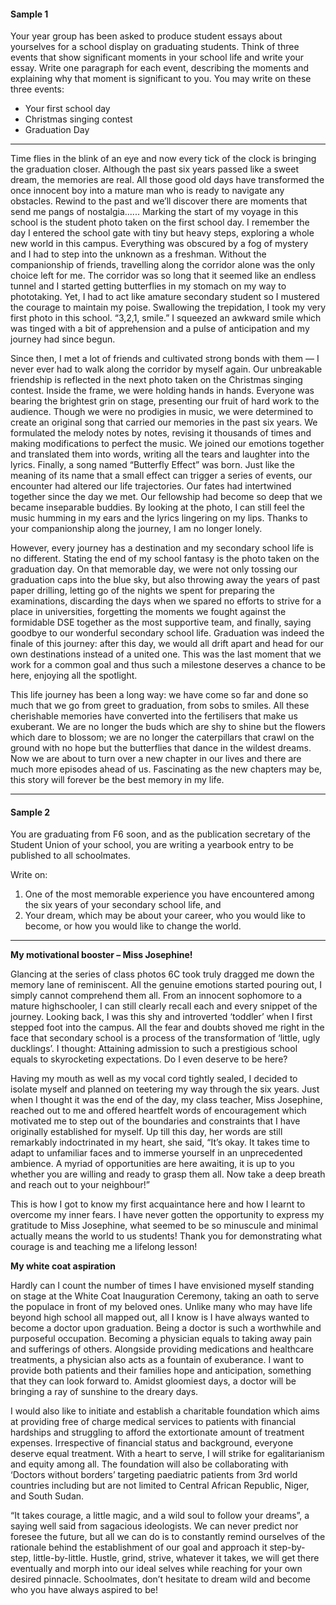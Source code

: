 #### Sample 1

Your year group has been asked to produce student essays about yourselves for a school display on graduating students. Think of three events that show significant moments in your school life and write your essay. Write one paragraph for each event, describing the moments and explaining why that moment is significant to you. You may write on these three events:
- Your first school day
- Christmas singing contest
- Graduation Day

---
Time flies in the blink of an eye and now every tick of the clock is bringing the graduation closer. Although the past six years passed like a sweet dream, the memories are real. All those good old days have transformed the once innocent boy into a mature man who is ready to navigate any obstacles. Rewind to the past and we’ll discover there are moments that send me pangs of nostalgia...... Marking the start of my voyage in this school is the student photo taken on the first school day. I remember the day I entered the school gate with tiny but heavy steps, exploring a whole new world in this campus. Everything was obscured by a fog of mystery and I had to step into the unknown as a freshman. Without the companionship of friends, travelling along the corridor alone was the only choice left for me. The corridor was so long that it seemed like an endless tunnel and I started getting butterflies in my stomach on my way to phototaking. Yet, I had to act like amature secondary student so I mustered the courage to maintain my poise. Swallowing the trepidation, I took my very first photo in this school. “3,2,1, smile.” I squeezed an awkward smile which was tinged with a bit of apprehension and a pulse of anticipation and my journey had since begun.

Since then, I met a lot of friends and cultivated strong bonds with them — I never ever had to walk along the corridor by myself again. Our unbreakable friendship is reflected in the next photo taken on the Christmas singing contest. Inside the frame, we were holding hands in hands. Everyone was bearing the brightest grin on stage, presenting our fruit of hard work to the audience. Though we were no prodigies in music, we were determined to create an original song that carried our memories in the past six years. We formulated the melody notes by notes, revising it thousands of times and making modifications to perfect the music. We joined our emotions together and translated them into words, writing all the tears and laughter into the lyrics. Finally, a song named “Butterfly Effect” was born. Just like the meaning of its name that a small effect can trigger a series of events, our encounter had altered our life trajectories. Our fates had intertwined together since the day we met. Our fellowship had become so deep that we became inseparable buddies. By looking at the photo, I can still feel the music humming in my ears and the lyrics lingering on my lips. Thanks to your companionship along the journey, I am no longer lonely.

However, every journey has a destination and my secondary school life is no different. Stating the end of my school fantasy is the photo taken on the graduation day. On that memorable day, we were not only tossing our graduation caps into the blue sky, but also throwing away the years of past paper drilling, letting go of the nights we spent for preparing the examinations, discarding the days when we spared no efforts to strive for a place in universities, forgetting the moments we fought against the formidable DSE together as the most supportive team, and finally, saying goodbye to our wonderful secondary school life. Graduation was indeed the finale of this journey: after this day, we would all drift apart and head for our own destinations instead of a united one. This was the last moment that we work for a common goal and thus such a milestone deserves a chance to be here, enjoying all the spotlight.

This life journey has been a long way: we have come so far and done so much that we go from greet to graduation, from sobs to smiles. All these cherishable memories have converted into the fertilisers that make us exuberant. We are no longer the buds which are shy to shine but the flowers which dare to blossom; we are no longer the caterpillars that crawl on the ground with no hope but the butterflies that dance in the wildest dreams. Now we are about to turn over a new chapter in our lives and there are much more episodes ahead of us. Fascinating as the new chapters may be, this story will forever be the best memory in my life.

---
#### Sample 2

You are graduating from F6 soon, and as the publication secretary of the Student Union of your school, you are writing a yearbook entry to be published to all schoolmates.

Write on:
1. One of the most memorable experience you have encountered among the six years of your secondary school life, and
2. Your dream, which may be about your career, who you would like to become, or how you would like to change the world.

---
**My motivational booster – Miss Josephine!**

Glancing at the series of class photos 6C took truly dragged me down the memory lane of reminiscent. All the genuine emotions started pouring out, I simply cannot comprehend them all. From an innocent sophomore to a mature highschooler, I can still clearly recall each and every snippet of the journey. Looking back, I was this
shy and introverted ‘toddler’ when I first stepped foot into the campus. All the fear and doubts shoved me right in the face that secondary school is a process of the transformation of ‘little, ugly ducklings’. I thought: Attaining admission to such a prestigious school equals to skyrocketing expectations. Do I even deserve to be here?

Having my mouth as well as my vocal cord tightly sealed, I decided to isolate myself and planned on teetering my way through the six years. Just when I thought it was the end of the day, my class teacher, Miss Josephine, reached out to me and offered heartfelt words of encouragement which motivated me to step out of the boundaries and constraints that I have originally established for myself. Up till this day, her words are still remarkably indoctrinated in my heart, she said, “It’s okay. It takes time to adapt to unfamiliar faces and to immerse yourself in an unprecedented ambience. A myriad of opportunities are here awaiting, it is up to you whether you are willing and ready to grasp them all. Now take a deep breath and reach out to your neighbour!”

This is how I got to know my first acquaintance here and how I learnt to overcome my inner fears. I have never gotten the opportunity to express my gratitude to Miss Josephine, what seemed to be so minuscule and minimal actually means the world to us students! Thank you for demonstrating what courage is and teaching me a lifelong lesson!

**My white coat aspiration**

Hardly can I count the number of times I have envisioned myself standing on stage at the White Coat Inauguration Ceremony, taking an oath to serve the populace in front of my beloved ones. Unlike many who may have life beyond high school all mapped out, all I know is I have always wanted to become a doctor upon graduation. Being a doctor is such a worthwhile and purposeful occupation. Becoming a physician equals to taking away pain and sufferings of others. Alongside providing medications and healthcare treatments, a physician also acts as a fountain of exuberance. I want to provide both patients and their families hope and anticipation, something that they can look forward to. Amidst gloomiest days, a doctor will be bringing a ray of sunshine to the dreary days.

I would also like to initiate and establish a charitable foundation which aims at providing free of charge medical services to patients with financial hardships and struggling to afford the extortionate amount of treatment expenses. Irrespective of financial status and background, everyone deserve equal treatment. With a heart to serve, I will strike for egalitarianism and equity among all. The foundation will also be collaborating with ‘Doctors without borders’ targeting paediatric patients from 3rd world countries including but are not limited to Central African Republic, Niger, and South Sudan.

“It takes courage, a little magic, and a wild soul to follow your dreams”, a saying well said from sagacious ideologists. We can never predict nor foresee the future, but all we can do is to constantly remind ourselves of the rationale behind the establishment of our goal and approach it step-by-step, little-by-little. Hustle, grind, strive, whatever it takes, we will get there eventually and morph into our ideal selves while reaching for your own desired pinnacle. Schoolmates, don’t hesitate to dream wild and become who you have always aspired to be!
